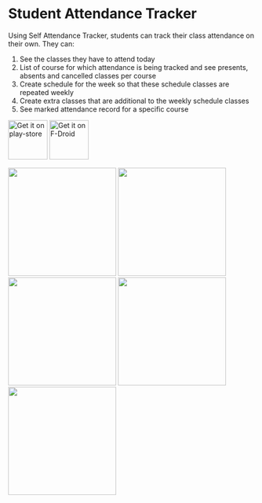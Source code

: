 # Student Attendance Tracker

Using Self Attendance Tracker, students can track their class attendance on their own. They can:
1. See the classes they have to attend today
2. List of course for which attendance is being tracked and see presents, absents and cancelled classes per course
3. Create schedule for the week so that these schedule classes are repeated weekly
4. Create extra classes that are additional to the weekly schedule classes
5. See marked attendance record for a specific course



[<img src="https://github.com/rahul-gill/Self-Attendance-Tracker/assets/76812499/580aa9fd-981c-438b-964e-1731868771e1" 
      alt="Get it on play-store" 
      height="80">](https://play.google.com/store/apps/details?id=com.github.rahul_gill.attendance)  [<img src="https://fdroid.gitlab.io/artwork/badge/get-it-on.png" 
      alt="Get it on F-Droid" 
      height="80">](https://f-droid.org/packages/com.github.rahul_gill.attendance/)



<img src="https://raw.githubusercontent.com/rahul-gill/Self-Attendance-Tracker/1.1.0/fastlane/metadata/android/en-US/images/phoneScreenshots/1_main_screen_today_1715112567124.png" width="220"> <img src="https://raw.githubusercontent.com/rahul-gill/Self-Attendance-Tracker/1.1.0/fastlane/metadata/android/en-US/images/phoneScreenshots/2_main_screen_overall_courses_1715112568781.png" width="220"> <img src="https://raw.githubusercontent.com/rahul-gill/Self-Attendance-Tracker/1.1.0/fastlane/metadata/android/en-US/images/phoneScreenshots/3_course_details_1715112569747.png" width="220"> <img src="https://raw.githubusercontent.com/rahul-gill/Self-Attendance-Tracker/1.1.0/fastlane/metadata/android/en-US/images/phoneScreenshots/4_create_course_1715112572076.png" width="220"> <img src="https://raw.githubusercontent.com/rahul-gill/Self-Attendance-Tracker/1.1.0/fastlane/metadata/android/en-US/images/phoneScreenshots/5_settings_1715112573323.png" width="220">
